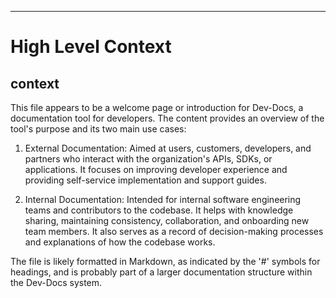 

  ---
# High Level Context
## context
This file appears to be a welcome page or introduction for Dev-Docs, a documentation tool for developers. The content provides an overview of the tool's purpose and its two main use cases:

1. External Documentation: Aimed at users, customers, developers, and partners who interact with the organization's APIs, SDKs, or applications. It focuses on improving developer experience and providing self-service implementation and support guides.

2. Internal Documentation: Intended for internal software engineering teams and contributors to the codebase. It helps with knowledge sharing, maintaining consistency, collaboration, and onboarding new team members. It also serves as a record of decision-making processes and explanations of how the codebase works.

The file is likely formatted in Markdown, as indicated by the '#' symbols for headings, and is probably part of a larger documentation structure within the Dev-Docs system.

  